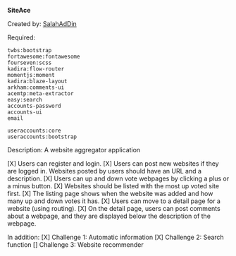 **SiteAce**

Created by: [SalahAdDin](https://github.com/SalahAdDin/)

Required:

    twbs:bootstrap
    fortawesome:fontawesome
    fourseven:scss
    kadira:flow-router
    momentjs:moment
    kadira:blaze-layout
    arkham:comments-ui
    acemtp:meta-extractor
    easy:search
    accounts-password
    accounts-ui
    email

    useraccounts:core
    useraccounts:bootstrap

Description:
A website aggregator application

[X] Users can register and login.
[X] Users can post new websites if they are logged in. Websites posted by users should have an URL and a description.
[X] Users can up and down vote webpages by clicking a plus or a minus button.
[X] Websites should be listed with the most up voted site first.
[X] The listing page shows when the website was added and how many up and down votes it has.
[X] Users can move to a detail page for a website (using routing).
[X] On the detail page, users can post comments about a webpage, and they are displayed below the description of the webpage.

In addition:
[X] Challenge 1: Automatic information
[X] Challenge 2: Search function
[] Challenge 3: Website recommender
